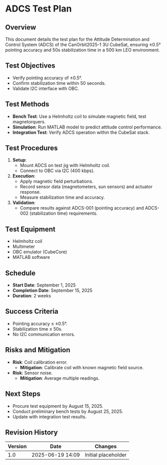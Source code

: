 # ADCS Test Plan
## Overview
This document details the test plan for the Attitude Determination and Control System (ADCS) of the CanOrbit2025-1 3U CubeSat, ensuring ±0.5° pointing accuracy and 50s stabilization time in a 500 km LEO environment.

## Test Objectives
- Verify pointing accuracy of ±0.5°.
- Confirm stabilization time within 50 seconds.
- Validate I2C interface with OBC.

## Test Methods
- **Bench Test**: Use a Helmholtz coil to simulate magnetic field, test magnetorquers.
- **Simulation**: Run MATLAB model to predict attitude control performance.
- **Integration Test**: Verify ADCS operation within the CubeSat stack.

## Test Procedures
1. **Setup**:
   - Mount ADCS on test jig with Helmholtz coil.
   - Connect to OBC via I2C (400 kbps).
2. **Execution**:
   - Apply magnetic field perturbations.
   - Record sensor data (magnetometers, sun sensors) and actuator response.
   - Measure stabilization time and accuracy.
3. **Validation**:
   - Compare results against ADCS-001 (pointing accuracy) and ADCS-002 (stabilization time) requirements.

## Test Equipment
- Helmholtz coil
- Multimeter
- OBC emulator (CubeCore)
- MATLAB software

## Schedule
- **Start Date**: September 1, 2025
- **Completion Date**: September 15, 2025
- **Duration**: 2 weeks

## Success Criteria
- Pointing accuracy ≤ ±0.5°.
- Stabilization time ≤ 50s.
- No I2C communication errors.

## Risks and Mitigation
- **Risk**: Coil calibration error.
  - **Mitigation**: Calibrate coil with known magnetic field source.
- **Risk**: Sensor noise.
  - **Mitigation**: Average multiple readings.

## Next Steps
- Procure test equipment by August 15, 2025.
- Conduct preliminary bench tests by August 25, 2025.
- Update with integration test results.

## Revision History
| Version | Date             | Changes             |
|---------|------------------|---------------------|
| 1.0     | 2025-06-19 14:09 | Initial placeholder |# ADCS Test Plan\n## Overview\nThis document details the test plan for the ADCS subsystem.\n## Next Steps\n- To be developed during testing phase.
